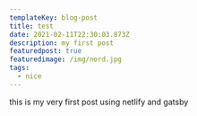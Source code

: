 ```yaml
---
templateKey: blog-post
title: test
date: 2021-02-11T22:30:03.873Z
description: my first post
featuredpost: true
featuredimage: /img/nord.jpg
tags:
  - nice
---
```

this is my very first post using netlify and gatsby